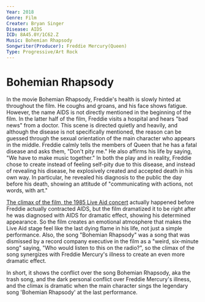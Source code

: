 ```yaml
---
Year: 2018
Genre: Film
Creater: Bryan Singer
Disease: AIDS
ICD: 8A45.0Y/1C62.Z
Music: Bohemian Rhapsody
Songwriter(Producer): Freddie Mercury(Queen)
Type: Progressive/Art Rock
---
```


# Bohemian Rhapsody

In the movie Bohemian Rhapsody, Freddie's health is slowly hinted at throughout the film. He coughs and groans, and his face shows fatigue. However, the name AIDS is not directly mentioned in the beginning of the film. In the latter half of the film, Freddie visits a hospital and hears "bad news" from a doctor. This scene is directed quietly and heavily, and although the disease is not specifically mentioned, the reason can be guessed through the sexual orientation of the main character who appears in the middle. Freddie calmly tells the members of Queen that he has a fatal disease and asks them, "Don't pity me." He also affirms his life by saying, "We have to make music together." In both the play and in reality, Freddie chose to create instead of feeling self-pity due to this disease, and instead of revealing his disease, he explosively created and accepted death in his own way. In particular, he revealed his diagnosis to the public the day before his death, showing an attitude of "communicating with actions, not words, with art." 

[The climax of the film, the 1985 Live Aid concert](https://www.youtube.com/watch?v=QXbqiAZgeCE) actually happened before Freddie actually contracted AIDS, but the film dramatized it to be right after he was diagnosed with AIDS for dramatic effect, showing his determined appearance. So the film creates an emotional atmosphere that makes the Live Aid stage feel like the last dying flame in his life, not just a simple performance. Also, the song "Bohemian Rhapsody" was a song that was dismissed by a record company executive in the film as a "weird, six-minute song" saying, "Who would listen to this on the radio?", so the climax of the song synergizes with Freddie Mercury's illness to create an even more dramatic effect.

In short, it shows the conflict over the song Bohemian Rhapsody, aka the trash song, and the dark personal conflict over Freddie Mercury's illness, and the climax is dramatic when the main character sings the legendary song 'Bohemian Rhapsody' at the last performance.
